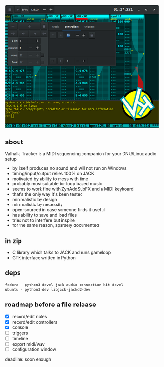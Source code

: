 ![vht header](/data/vht_header.png)
## about
Valhalla Tracker is a MIDI sequencing companion for
your GNU/Linux audio setup

- by itself produces no sound and will not run on Windows
- timing/input/output relies 100% on JACK
- motivated by ability to mess with time
- probably most suitable for loop based music
- seems to work fine with ZynAddSubFX and a MIDI keyboard
- that's the only way it's been tested
- minimalistic by design
- minimalistic by necessity
- open-sourced in case someone finds it useful
- has ability to save and load files
- tries not to interfere but inspire
- for the same reason, sparsely documented

## in zip
- C library which talks to JACK and runs gameloop
- GTK interface written in Python

## deps
```
fedora - python3-devel jack-audio-connection-kit-devel
ubuntu - python3-dev libjack-jackd2-dev
```

## roadmap before a file release
- [x] record/edit notes
- [x] record/edit controllers
- [x] console
- [ ] triggers
- [ ] timeline
- [ ] export midi/wav
- [ ] configuration window

deadline: soon enough
